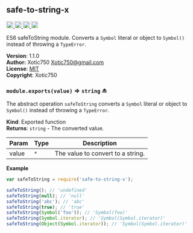 <a name="module_safe-to-string-x"></a>
## safe-to-string-x
<a href="https://travis-ci.org/Xotic750/safe-to-string-x"
title="Travis status">
<img src="https://travis-ci.org/Xotic750/safe-to-string-x.svg?branch=master"
alt="Travis status" height="18">
</a>
<a href="https://david-dm.org/Xotic750/safe-to-string-x"
title="Dependency status">
<img src="https://david-dm.org/Xotic750/safe-to-string-x.svg"
alt="Dependency status" height="18"/>
</a>
<a href="https://david-dm.org/Xotic750/safe-to-string-x#info=devDependencies"
title="devDependency status">
<img src="https://david-dm.org/Xotic750/safe-to-string-x/dev-status.svg"
alt="devDependency status" height="18"/>
</a>
<a href="https://badge.fury.io/js/safe-to-string-x" title="npm version">
<img src="https://badge.fury.io/js/safe-to-string-x.svg"
alt="npm version" height="18">
</a>

ES6 safeToString module. Converts a `Symbol` literal or object to `Symbol()`
instead of throwing a `TypeError`.

**Version**: 1.1.0  
**Author:** Xotic750 <Xotic750@gmail.com>  
**License**: [MIT](&lt;https://opensource.org/licenses/MIT&gt;)  
**Copyright**: Xotic750  
<a name="exp_module_safe-to-string-x--module.exports"></a>
### `module.exports(value)` ⇒ <code>string</code> ⏏
The abstract operation `safeToString` converts a `Symbol` literal or
object to `Symbol()` instead of throwing a `TypeError`.

**Kind**: Exported function  
**Returns**: <code>string</code> - The converted value.  

| Param | Type | Description |
| --- | --- | --- |
| value | <code>\*</code> | The value to convert to a string. |

**Example**  
```js
var safeToString = require('safe-to-string-x');

safeToString(); // 'undefined'
safeToString(null); // 'null'
safeToString('abc'); // 'abc'
safeToString(true); // 'true'
safeToString(Symbol('foo')); // 'Symbol(foo)'
safeToString(Symbol.iterator); // 'Symbol(Symbol.iterator)'
safeToString(Object(Symbol.iterator)); // 'Symbol(Symbol.iterator)'
```
